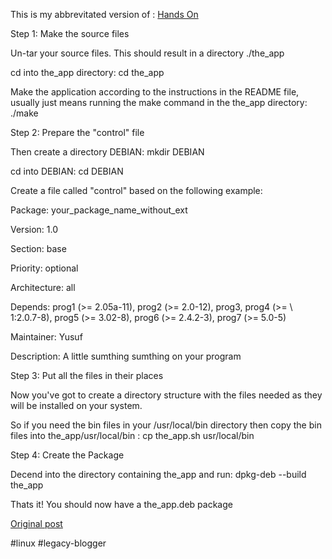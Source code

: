 <!--
date: '2005-04-21'
published: true
slug: 2005-04-how-to-make-ubuntudebian-deb-packages
time_to_read: 5
title: How to make Ubuntu/Debian .deb packages from source  tar.gz
-->

This is my abbrevitated version of : [Hands On](http://www.geniusweb.com/LDP/HOWTO/Debian-Binary-Package-Building-HOWTO/x83.html)
  
  
Step 1: Make the source files
  
Un-tar your source files. This should result in a directory ./the\_app
  
cd into the\_app directory: cd the\_app
  
Make the application according to the instructions in the README file, usually just means running the make command in the the\_app directory: ./make
  
  
Step 2: Prepare the "control" file
  
Then create a directory DEBIAN: mkdir DEBIAN
  
cd into DEBIAN: cd DEBIAN
  
Create a file called "control" based on the following example:
  
  
Package: your\_package\_name\_without\_ext
  
Version: 1.0
  
Section: base
  
Priority: optional
  
Architecture: all
  
Depends: prog1 (>= 2.05a-11), prog2 (>= 2.0-12), prog3, prog4 (>= \ 1:2.0.7-8), prog5 (>= 3.02-8), prog6 (>= 2.4.2-3), prog7 (>= 5.0-5)
  
Maintainer: Yusuf
  
Description: A little sumthing sumthing on your program
  
  
Step 3: Put all the files in their places
  
Now you've got to create a directory structure with the files needed as they will be installed on your system.
  
So if you need the bin files in your /usr/local/bin directory then copy the bin files into the\_app/usr/local/bin : cp the\_app.sh usr/local/bin
  
  
Step 4: Create the Package
  
Decend into the directory containing the\_app and run: dpkg-deb --build the\_app
  
Thats it! You should now have a the\_app.deb package
  
  

[Original post](https://ysfk.blogspot.com/2005/04/how-to-make-ubuntudebian-deb-packages.html)

#linux #legacy-blogger 